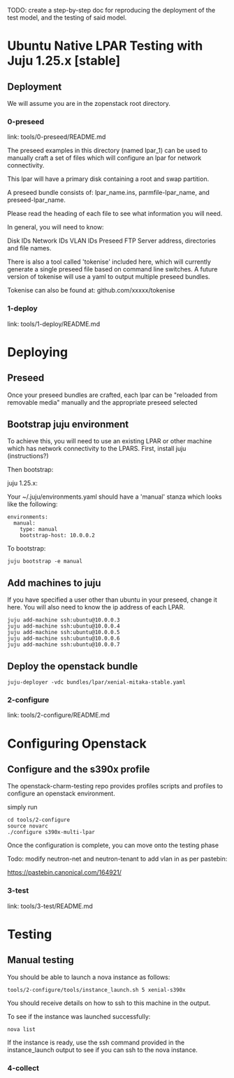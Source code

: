 TODO: create a step-by-step doc for reproducing the deployment of the test model, and the testing of said model.

# Ubuntu Native LPAR Testing with Juju 1.25.x [stable]
## Deployment

We will assume you are in the zopenstack root directory.

### 0-preseed

link: tools/0-preseed/README.md

The preseed examples in this directory (named lpar_1) can be used to manually
craft a set of files which will configure an lpar for network connectivity. 

This lpar will have a primary disk containing a root and swap partition.

A preseed bundle consists of: lpar_name.ins, parmfile-lpar_name, and 
preseed-lpar_name.

Please read the heading of each file to see what information you will need.

In general, you will need to know:

Disk IDs
Network IDs
VLAN IDs
Preseed FTP Server address, directories and file names.

There is also a tool called 'tokenise' included here, which will currently
generate a single preseed file based on command line switches. A future version
of tokenise will use a yaml to output multiple preseed bundles.

Tokenise can also be found at: github.com/xxxxx/tokenise

### 1-deploy

link: tools/1-deploy/README.md

# Deploying 

## Preseed

Once your preseed bundles are crafted, each lpar can be "reloaded from removable 
media" manually and the appropriate preseed selected

## Bootstrap juju environment

To achieve this, you will need to use an existing LPAR or other machine which 
has network connectivity to the LPARS. First, install juju (instructions?)

Then bootstrap:

juju 1.25.x:

Your ~/.juju/environments.yaml should have a 'manual' stanza which looks like
the following:

~~~~
environments:
  manual:
    type: manual
    bootstrap-host: 10.0.0.2
~~~~

To bootstrap: 
~~~~
juju bootstrap -e manual
~~~~

## Add machines to juju

If you have specified a user other than ubuntu in your preseed, change it here.
You will also need to know the ip address of each LPAR.

~~~~
juju add-machine ssh:ubuntu@10.0.0.3
juju add-machine ssh:ubuntu@10.0.0.4
juju add-machine ssh:ubuntu@10.0.0.5
juju add-machine ssh:ubuntu@10.0.0.6
juju add-machine ssh:ubuntu@10.0.0.7
~~~~


## Deploy the openstack bundle

~~~~
juju-deployer -vdc bundles/lpar/xenial-mitaka-stable.yaml
~~~~


### 2-configure

link: tools/2-configure/README.md

# Configuring Openstack
## Configure and the s390x profile

The openstack-charm-testing repo provides profiles scripts and profiles
to configure an openstack environment.

simply run 

~~~~
cd tools/2-configure
source novarc
./configure s390x-multi-lpar
~~~~

Once the configuration is complete, you can move onto the testing phase

Todo: modify neutron-net and neutron-tenant to add vlan in as per pastebin:

https://pastebin.canonical.com/164921/


### 3-test

link: tools/3-test/README.md

# Testing
## Manual testing

You should be able to launch a nova instance as follows:

~~~~
tools/2-configure/tools/instance_launch.sh 5 xenial-s390x
~~~~

You should receive details on how to ssh to this machine in the output.

To see if the instance was launched successfully:

~~~~
nova list
~~~~

If the instance is ready, use the ssh command provided in the instance_launch
output to see if you can ssh to the nova instance.

### 4-collect




